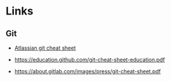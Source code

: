 # Links
## Git
- [Atlassian git cheat sheet](https://www.atlassian.com/git/tutorials/atlassian-git-cheatsheet)

- https://education.github.com/git-cheat-sheet-education.pdf

- https://about.gitlab.com/images/press/git-cheat-sheet.pdf
